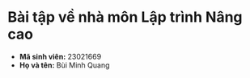 # Bài tập về nhà môn Lập trình Nâng cao
- **Mã sinh viên:** 23021669
- **Họ và tên:** Bùi Minh Quang
